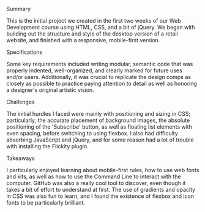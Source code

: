 Summary

This is the initial project we created in the first two weeks of our Web Development course using HTML, CSS, and a bit of jQuery. We began with building out the structure and style of the desktop version of a retail website, and finished with a responsive, mobile-first version.

Specifications

Some key requirements included writing modular, semantic code that was properly indented, well-organized, and clearly marked for future uses and/or users. Additionally, it was crucial to replicate the design comps as closely as possible to practice paying attention to detail as well as honoring a designer's original artistic vision.

Challenges

The initial hurdles I faced were mainly with positioning and sizing in CSS; particularly, the accurate placement of background images, the absolute positioning of the 'Subscribe' button, as well as floating list elements with even spacing, before switching to using flexbox. I also had  difficulty absorbing JavaScript and jQuery, and for some reason had a lot of trouble with installing the Flickity plugin.

Takeaways

I particularly enjoyed learning about mobile-first rules, how to use web fonts and kits, as well as how to use the Command Line to interact with the computer. GitHub was also a really cool tool to discover, even though it takes a bit of effort to understand at first. The use of gradients and opacity in CSS was also fun to learn, and I found the existence of flexbox and icon fonts to be particularly brilliant.
